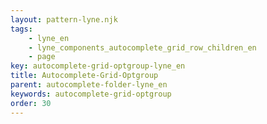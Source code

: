 ```yaml
---
layout: pattern-lyne.njk
tags: 
    - lyne_en
    - lyne_components_autocomplete_grid_row_children_en
    - page
key: autocomplete-grid-optgroup-lyne_en
title: Autocomplete-Grid-Optgroup
parent: autocomplete-folder-lyne_en
keywords: autocomplete-grid-optgroup
order: 30
---
```

